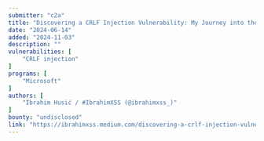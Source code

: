 ```yaml
---
submitter: "c2a"
title: "Discovering a CRLF Injection Vulnerability: My Journey into the MSRC Blog Website"
date: "2024-06-14"
added: "2024-11-03"
description: ""
vulnerabilities: [
    "CRLF injection"
]
programs: [
    "Microsoft"
]
authors: [
    "Ibrahim Husić / #IbrahimXSS (@ibrahimxss_)"
]
bounty: "undisclosed"
link: "https://ibrahimxss.medium.com/discovering-a-crlf-injection-vulnerability-my-journey-into-the-msrc-blog-website-5285169adddb"
---
```




